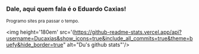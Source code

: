 ### Dale, aqui quem fala é o Eduardo Caxias!
<sup>Programo sites pra passar o tempo.</sup>

<a href='https://github.com/Ducaxias'></a>
<img height='180em' src='(https://github-readme-stats.vercel.app/api?username=Ducaxias&show_icons=true&include_all_commits=true&theme=buefy&hide_border=true" alt="Du's github stats"'/>
